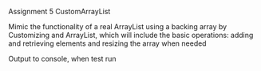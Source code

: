 Assignment 5 CustomArrayList

Mimic the functionality of a real ArrayList using a backing array by Customizing and ArrayList,
which will include the basic operations:
adding and retrieving elements
and resizing the array when needed

Output to console, when test run

